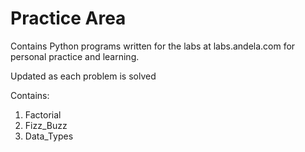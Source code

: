 # Practice Area

Contains Python programs written for the labs at labs.andela.com for personal practice and learning.

Updated as each problem is solved 

Contains:

1. Factorial 
2. Fizz_Buzz
3. Data_Types